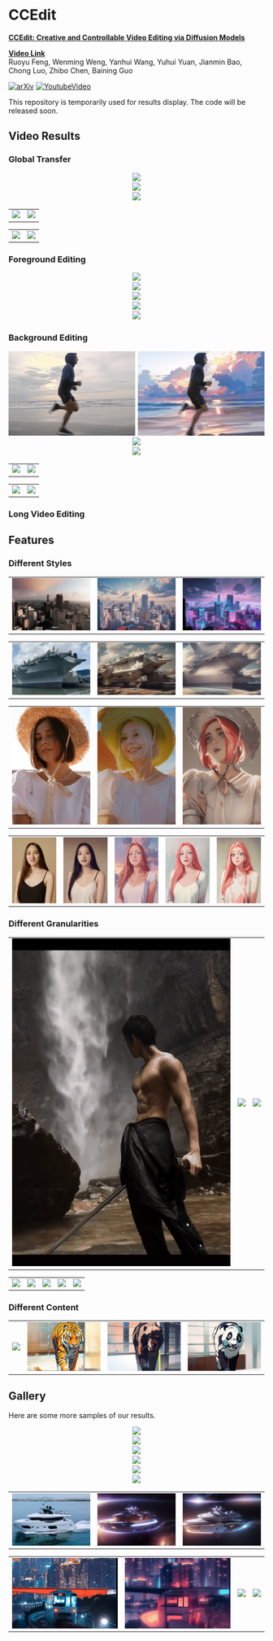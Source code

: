 # CCEdit
**[CCEdit: Creative and Controllable Video Editing via Diffusion Models](https://arxiv.org/pdf/2309.16496.pdf)**

**[Video Link](https://www.youtube.com/watch?v=UQw4jq-igN4)**
</br>
Ruoyu Feng,
Wenming Weng,
Yanhui Wang,
Yuhui Yuan,
Jianmin Bao,
Chong Luo,
Zhibo Chen,
Baining Guo

[![arXiv](https://img.shields.io/badge/arXiv-2309.16496-b31b1b.svg)](https://arxiv.org/abs/2309.16496)
[![YoutubeVideo](https://img.shields.io/badge/YoutubeVideo-CCEdit-blue)](https://www.youtube.com/watch?v=UQw4jq-igN4)

This repository is temporarily used for results display. The code will be released soon.

## Video Results

### Global Transfer
<div align="center">
    <img src="assets/VideoResults/GlobalTransfer/City3-cyberpunk.gif">
    </video>
</div>
<div align="center">
    <img src="assets/VideoResults/GlobalTransfer/dubinrunning-mechaAnimal.gif">
    </video>
</div>
<div align="center">
    <img src="assets/VideoResults/GlobalTransfer/motorcycle-paladin.gif">
    </video>
</div>
<table class="center">
    <tr>
    <td><img src="assets/VideoResults/GlobalTransfer/suitguy-mecha.gif"></td>
    <td><img src="assets/VideoResults/GlobalTransfer/hoodguy-magicianblueeye.gif"></td>
    </tr>
</table>
<table class="center">
    <tr>
    <td><img src="assets/VideoResults/GlobalTransfer/1-magicreal2.gif"></td>
    <td><img src="assets/VideoResults/GlobalTransfer/Hat-counterfeitsoftedge2.gif"></td>
    </tr>
</table>




### Foreground Editing
<div align="center">
    <img src="assets/VideoResults/Foreground/corgi-fat.gif">
    </video>
</div>
<div align="center">
    <img src="assets/VideoResults/Foreground/weilai1-mecha.gif">
    </video>
</div>
<div align="center">
    <img src="assets/VideoResults/Foreground/tiger-anime.gif">
    </video>
</div>
<div align="center">
    <img src="assets/VideoResults/Foreground/womanhair-anime.gif">
    </video>
</div>
<div align="center">
    <img src="assets/VideoResults/Foreground/bomei_anime.gif">
    </video>
</div>


### Background Editing
<div align="center">
    <img src="assets/VideoResults/Background/runningguykuanping-sunset.gif">
    </video>
</div>
<div align="center">
    <img src="assets/VideoResults/Background/tshirtman-MilkyWay.gif">
    </video>
</div>
<div align="center">
    <img src="assets/VideoResults/Background/yoga2-snow.gif">
    </video>
</div>
<!-- <div align="center">
    <img src="assets/VideoResults/Background/womanback-sunsetanime.gif">
    </video>
</div>
<div align="center">
    <img src="assets/VideoResults/Background/womandrink-sping.gif">
    </video>
</div> -->
<table class="center">
    <tr>
    <td><img src="assets/VideoResults/Background/womanback-sunsetanime.gif"></td>
    <td><img src="assets/VideoResults/Background/womandrink-sping.gif"></td>
    </tr>
</table>
<table class="center">
    <tr>
    <td><img src="assets/Gallery/Human/suitguyback_technique.gif"></td>
    <td><img src="assets/Gallery/Human/guyhorse_magicword.gif"></td>
    </tr>
</table>


### Long Video Editing




## Features

### Different Styles
<table class="center">
    <tr>
    <td><img src="assets/Gallery/Landscape/City3.gif"></td>
    <td><img src="assets/Gallery/Landscape/City3-anime.gif"></td>
    <td><img src="assets/Gallery/Landscape/City3-cyberpunk.gif"></td>
    </tr>
</table>

<table class="center">
    <tr>
    <td><img src="assets/Gallery/Objects/aircraftcarrier.gif"></td>
    <td><img src="assets/Gallery/Objects/aircraftcarrier-lego.gif"></td>
    <td><img src="assets/Gallery/Objects/aircraftcarrier-spaceship.gif"></td>
    </tr>
</table>

<table class="center">
    <tr>
    <td><img src="assets/Gallery/Human/Hat.gif"></td>
    <td><img src="assets/Gallery/Human/Hat_majicmixRealisticbetterV2V25.gif"></td>
    <td><img src="assets/Gallery/Human/Hat-aniflatmixdepth.gif"></td>
    </tr>
</table>

<table class="center">
    <tr>
    <td><img src="assets/Gallery/Human/1.gif"></td>
    <td><img src="assets/Gallery/Human/1-magicreal2.gif"></td>
    <td><img src="assets/Gallery/Human/1-lineart.gif"></td>
    <td><img src="assets/Gallery/Human/1-toonyousoftedge.gif"></td>
    <td><img src="assets/Gallery/Human/1-toonyoudepth.gif"></td>
    </tr>
</table>



### Different Granularities
<table class="center">
    <tr>
    <td><img src="assets/Gallery/Human/manwaterfall2.gif"></td>
    <td><img src="assets/Gallery/Human/manwaterfall2-lineart.gif"></td>
    <td><img src="assets/Gallery/Human/manwaterfall2-softedge.gif"></td>
    </tr>
</table>

<table class="center">
    <tr>
    <td><img src="assets/Gallery/Human/manwaterfall1.gif"></td>
    <td><img src="assets/Gallery/Human/manwaterfall1-lineart.gif"></td>
    <td><img src="assets/Gallery/Human/manwaterfall1-softedge.gif"></td>
    <td><img src="assets/Gallery/Human/manwaterfall1-inklineart.gif"></td>
    <td><img src="assets/Gallery/Human/manwaterfall1-inkdepthpose4.gif"></td>
    </tr>
</table>

### Different Content

<table class="center">
    <tr>
    <td><img src="assets/Gallery/Animal/tiger.gif"></td>
    <td><img src="assets/Gallery/Animal/tiger-tiger.gif"></td>
    <td><img src="assets/Gallery/Animal/tiger-bear.gif"></td>
    <td><img src="assets/Gallery/Animal/tiger-panda2.gif"></td>
    </tr>
</table>

## Gallery
Here are some more samples of our results. 

<div align="center">
    <img src="assets/Gallery/Human/flower_revAnimated.gif">
    </video>
</div>

<div align="center">
    <img src="assets/Gallery/Human/Yoga-animestyle.gif">
    </video>
</div>

<div align="center">
    <img src="assets/Gallery/Landscape/ChongqingNight1-cyberpunk2.gif">
    </video>
</div>

<div align="center">
    <img src="assets/Gallery/Landscape/city-anime.gif">
    </video>
</div>

<div align="center">
    <img src="assets/Gallery/Objects/aircraftcarrier2-spaceship.gif">
    </video>
</div>

<div align="center">
    <img src="assets/Gallery/Objects/yacht7-spaceship2.gif">
    </video>
</div>

<table class="center">
    <tr>
    <td><img src="assets/Gallery/Objects/yacht3.gif"></td>
    <!-- <td><img src="assets/Gallery/Objects/yacht3-spaceship.gif"></td> -->
    <!-- <td><img src="assets/Gallery/Objects/yacht3-spaceship2.gif"></td> -->
    <td><img src="assets/Gallery/Objects/yacht3-spaceship3.gif"></td>
    <td><img src="assets/Gallery/Objects/yacht3-spaceship4.gif"></td>
    </tr>
</table>

<table class="center">
    <tr>
    <td><img src="assets/Gallery/Landscape/QingguiNight.gif"></td>
    <td><img src="assets/Gallery/Landscape/QingguiNight-anime2.gif"></td>
    <td><img src="assets/Gallery/Landscape/QingguiNight-anime3.gif"></td>
    <!-- <td><img src="assets/Gallery/Landscape/QingguiNight-anime4.gif"></td> -->
    <td><img src="assets/Gallery/Landscape/QingguiNight-animeflat.gif"></td>
    </tr>
</table>